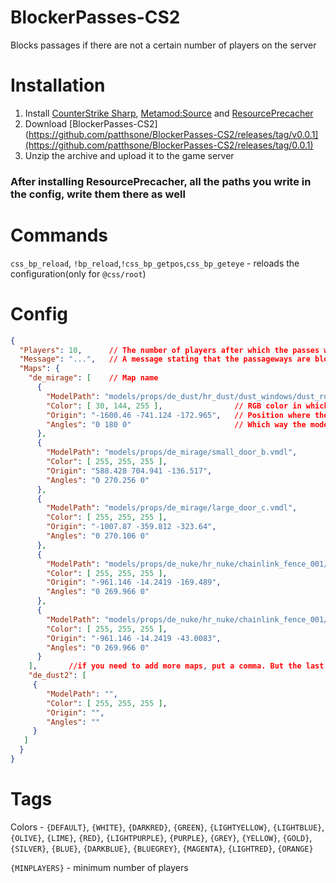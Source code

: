 # BlockerPasses-CS2
Blocks passages if there are not a certain number of players on the server

# Installation
1. Install [CounterStrike Sharp](https://github.com/roflmuffin/CounterStrikeSharp), [Metamod:Source](https://www.sourcemm.net/downloads.php/?branch=master) and [ResourcePrecacher](https://github.com/KillStr3aK/ResourcePrecacher)
3. Download [BlockerPasses-CS2](https://github.com/patthsone/BlockerPasses-CS2/releases/tag/v0.0.1](https://github.com/patthsone/BlockerPasses-CS2/releases/tag/0.0.1)
4. Unzip the archive and upload it to the game server

### After installing ResourcePrecacher, all the paths you write in the config, write them there as well

# Commands
`css_bp_reload`, `!bp_reload`,`!css_bp_getpos`,`css_bp_geteye` - reloads the configuration(only for `@css/root`)

# Config

```json
{
  "Players": 10,      // The number of players after which the passes will open
  "Message": "...",   // A message stating that the passageways are blocked (all the tags are at the bottom)
  "Maps": {
    "de_mirage": [    // Map name
      {
        "ModelPath": "models/props/de_dust/hr_dust/dust_windows/dust_rollupdoor_96x128_surface_lod.vmdl", // Path to the model
        "Color": [ 30, 144, 255 ],                // RGB color in which the model will be colored
        "Origin": "-1600.46 -741.124 -172.965",   // Position where the model will be placed
        "Angles": "0 180 0"                       // Which way the model will be turned
      },
      {
        "ModelPath": "models/props/de_mirage/small_door_b.vmdl",
        "Color": [ 255, 255, 255 ],
        "Origin": "588.428 704.941 -136.517",
        "Angles": "0 270.256 0"
      },
      {
        "ModelPath": "models/props/de_mirage/large_door_c.vmdl",
        "Color": [ 255, 255, 255 ],
        "Origin": "-1007.87 -359.812 -323.64",
        "Angles": "0 270.106 0"
      },
      {
        "ModelPath": "models/props/de_nuke/hr_nuke/chainlink_fence_001/chainlink_fence_001_256_capped.vmdl",
        "Color": [ 255, 255, 255 ],
        "Origin": "-961.146 -14.2419 -169.489",
        "Angles": "0 269.966 0"
      },
      {
        "ModelPath": "models/props/de_nuke/hr_nuke/chainlink_fence_001/chainlink_fence_001_256_capped.vmdl",
        "Color": [ 255, 255, 255 ],
        "Origin": "-961.146 -14.2419 -43.0083",
        "Angles": "0 269.966 0"
      }            
    ],       //if you need to add more maps, put a comma. But the last map doesn't need one! (example)
    "de_dust2": [
     {
        "ModelPath": "",
        "Color": [ 255, 255, 255 ],
        "Origin": "",
        "Angles": ""
     }
   ]
  }
}
```

# Tags
Colors - `{DEFAULT}`, `{WHITE}`, `{DARKRED}`, `{GREEN}`, `{LIGHTYELLOW}`, `{LIGHTBLUE}`, `{OLIVE}`, `{LIME}`, `{RED}`, `{LIGHTPURPLE}`, `{PURPLE}`, `{GREY}`, `{YELLOW}`, `{GOLD}`, `{SILVER}`, `{BLUE}`, `{DARKBLUE}`, `{BLUEGREY}`, `{MAGENTA}`, `{LIGHTRED}`, `{ORANGE}`

`{MINPLAYERS}` - minimum number of players
